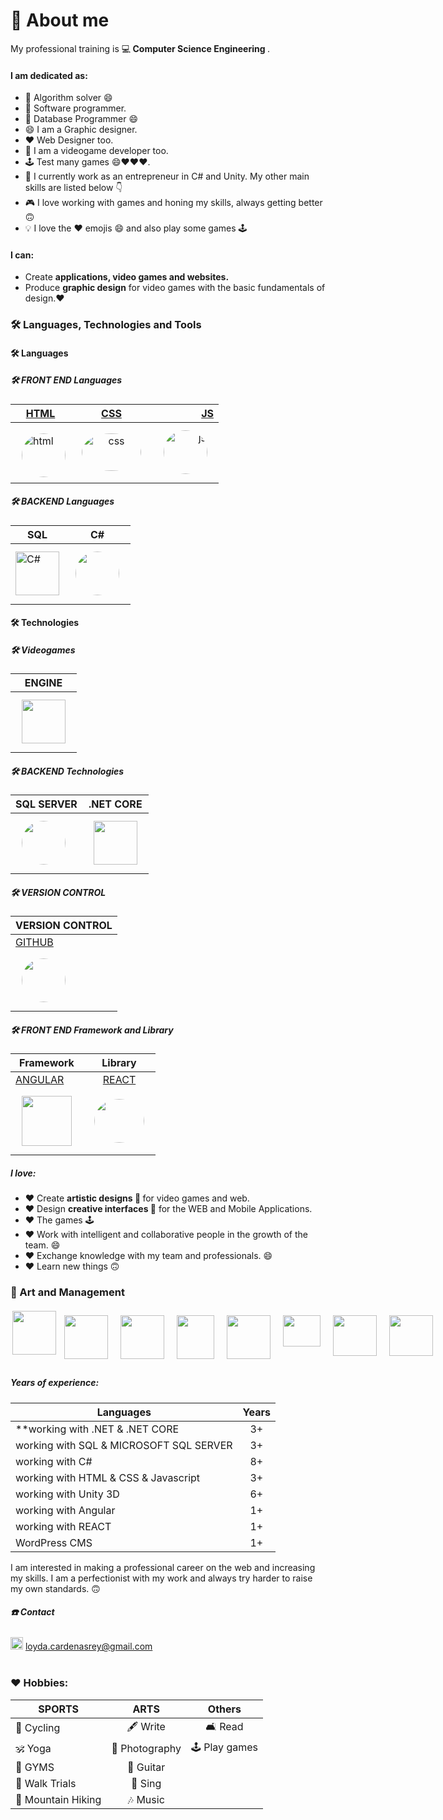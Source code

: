 # 💬 About me
 My professional training is 💻<strong> Computer Science Engineering </strong>.

#### I am dedicated as:

- 🤔 Algorithm solver 😄
- 🤔 Software programmer.
- 🤔 Database Programmer 😄
- 😄 I am a Graphic designer.
- ❤️ Web Designer too.
- 🦸 I am a videogame developer too.
- 🕹️ Test many games 😄❤️❤️❤️.
- 🔨 I currently work as an entrepreneur in C# and Unity. My other main skills are listed below 👇
- 🎮 I love working with games and honing my skills, always getting better 🙃
- 💡 I love the ❤️ emojis 😄 and also play some games 🕹️

#### I can:
- Create <strong>applications, video games and websites.</strong>
- Produce <strong> graphic design</strong> for video games with the basic fundamentals of design.❤️ 

### 🛠️ Languages, Technologies and Tools

#### 🛠️ Languages

 ##### 🛠️ FRONT END Languages
 |[HTML](https://www.w3schools.com/html/)| [CSS](https://www.w3schools.com/css/default.asp)| [JS](https://www.w3schools.com/js/default.asp)|
 | ------------- |:-------------:|-------------:| 
|<img alt="html" style="width:70px !important; height:70px !important;border-radius:50% ;margin-top:10px !important; margin-left:10px !important;" src="https://play-lh.googleusercontent.com/vzHVyL8G7birnPZ0zuCQQ2uDxuLIXzYOUGjFDFzIqfx-ww1fq8IysoEiWzhWI3Dw08g=w480-h960-rw">|<img alt="css" style="width:95px !important; height:60px !important;border-radius:50% ;margin-top:10px !important; margin:10px !important;" src="https://desarrolloweb.com/storage/tag_images/actual/sT1RLpDHzInATuKnDUkwXhKoaIOrtS97gBtgiQ6M.png">|<img alt="js" style="width:70px !important; height:70px !important;border-radius:50% ;margin-top:10px !important; margin:10px !important;" src="https://conectasoftware.com/wp-content/uploads/2020/03/JS.jpg">|
 
##### 🛠️ BACKEND Languages
  | SQL | C# |
| ------------- |:-------------:| 
 |<img alt= "C#" style="width:70px !important; height:70px !important" src="https://seeklogo.com/images/C/c-sharp-c-logo-02F17714BA-seeklogo.com.png"> |<img style="width:70px !important; height:70px !important;border-radius:50% ;margin-top:10px !important; margin:10px !important;" src="https://icon2.cleanpng.com/20180403/rhq/kisspng-microsoft-azure-sql-database-microsoft-sql-server-database-5ac3dfa0acf224.4627899815227862087084.jpg">|
 
#### 🛠️ Technologies
 ##### 🛠️ Videogames
  | ENGINE| 
| ------------- |
|<img style="width:70px !important; height:70px !important ; margin:10px !important;" src="https://cdn4.iconfinder.com/data/icons/various-icons-2/476/Unity.png"> |
  
  ##### 🛠️ BACKEND Technologies
  | SQL SERVER| .NET CORE |
| ------------- |:-------------:| 
| <img style="width:70px !important; height:70px !important;border-radius:50% ;margin-top:10px !important; margin:10px !important;" src="https://icon2.cleanpng.com/20180320/aae/kisspng-microsoft-sql-server-database-administrator-comput-free-high-quality-sql-server-icon-5ab0c7c98f8903.6322699015215349215879.jpg">|<img style="width:70px !important; height:70px !important; margin:10px !important;" src="https://upload.wikimedia.org/wikipedia/commons/thumb/e/ee/.NET_Core_Logo.svg/768px-.NET_Core_Logo.svg.png?20210328084203"> |
 
  ##### 🛠️ VERSION CONTROL
| VERSION CONTROL|
| ------------- |
|[GITHUB](https://github.com/valquiriacr21)|
|<img style="width:70px !important; height:70px !important;border-radius:50% ;margin-top:10px !important; margin:10px !important;" src="https://camo.githubusercontent.com/f7136719569d71c8d08ea9c03a5dcc8fc8cc8136c9b38df1ad24bbd75cfb303b/68747470733a2f2f696d672e69636f6e73382e636f6d2f636f6c6f722f3234302f3030303030302f6769746875622d2d76312e706e67">| 
 

 
 ##### 🛠️ FRONT END Framework and Library
| Framework | Library |
| ------------- |:-------------:| 
|[ANGULAR](https://angular.io/)| [REACT](https://reactjs.org/>) |
| <img style="width:80px !important; height:80px !important ; margin:10px !important;" src="https://upload.wikimedia.org/wikipedia/commons/thumb/c/cf/Angular_full_color_logo.svg/375px-Angular_full_color_logo.svg.png"> | <img style="width:80px !important; height:70px !important;border-radius:50% ;margin-top:10px !important; margin:10px !important;" src="https://upload.wikimedia.org/wikipedia/commons/thumb/a/a7/React-icon.svg/2300px-React-icon.svg.png">|
 

 
 <!--https://i.blogs.es/544e7d/650_1000_javascript_logo/1366_2000.webp
https://play-lh.googleusercontent.com/vzHVyL8G7birnPZ0zuCQQ2uDxuLIXzYOUGjFDFzIqfx-ww1fq8IysoEiWzhWI3Dw08g=w480-h960-rw
https://desarrolloweb.com/storage/tag_images/actual/sT1RLpDHzInATuKnDUkwXhKoaIOrtS97gBtgiQ6M.png
https://camo.githubusercontent.com/f7136719569d71c8d08ea9c03a5dcc8fc8cc8136c9b38df1ad24bbd75cfb303b/68747470733a2f2f696d672e69636f6e73382e636f6d2f636f6c6f722f3234302f3030303030302f6769746875622d2d76312e706e67
-->
</div>

##### I love:
- ♥  Create <strong>artistic designs 💪 </strong> for video games and web.
- ♥  Design <strong>creative interfaces 🎨</strong> for the WEB and Mobile Applications. 
- ♥  The games 🕹️
- ♥  Work with intelligent and collaborative people in the growth of the team. 😄
- ♥  Exchange knowledge with my team and professionals. 😄 
- ♥  Learn new things 🙃
  
  
###   🎨 Art and Management
<div style="display:flex !important; flex:1; !important">
 <img style="width:70px !important; height:70px !important; margin:3px !important;" src="https://user-images.githubusercontent.com/69176721/188746453-1785a745-2f22-4ec3-b250-a30126c29d2d.png"> 
  
  <img style="width:70px !important; height:70px !important; margin:10px !important;" src="https://upload.wikimedia.org/wikipedia/commons/thumb/f/fb/Adobe_Illustrator_CC_icon.svg/182px-Adobe_Illustrator_CC_icon.svg.png"> 
 <img style="width:70px !important; height:70px !important; margin:10px !important;" src="https://cdna.artstation.com/p/softwares/icons/000/000/064/default/Indesign.png?1608144124"> 
 <img style="width:60px !important; height:70px !important; margin:10px !important;" src="https://upload.wikimedia.org/wikipedia/commons/thumb/3/33/Figma-logo.svg/600px-Figma-logo.svg.png">
  <img style="width:70px !important; height:70px !important; margin:10px !important;" src="https://is4-ssl.mzstatic.com/image/thumb/Purple122/v4/4b/88/56/4b885638-60b3-4cfd-7420-ea42bf0f466c/icon.png/434x0w.webp"> 
  <img style="width:60px !important; height:50px !important; margin:10px !important;" src="https://upload.wikimedia.org/wikipedia/commons/thumb/0/0c/Blender_logo_no_text.svg/768px-Blender_logo_no_text.svg.png?20210507122249"> 
   <img style="width:70px !important; height:65px !important; margin:10px !important;" src="https://cdnb.artstation.com/p/softwares/icons/000/000/067/default/Quixel_Suite.png?1424863372"> 
 <img style="width:70px !important; height:65px !important; margin:10px !important;" src="https://cdna.artstation.com/p/softwares/icons/000/000/012/default/CorelDRAW_Graphics_Suite.png?1424684345"> 
 
  <!--https://brandeps.com/logo-download/M/Microsoft-sql-server-logo-vector-01.svg
https://cdnb.artstation.com/p/softwares/icons/000/000/067/default/Quixel_Suite.png?1424863372

https://cdna.artstation.com/p/softwares/icons/000/000/012/default/CorelDRAW_Graphics_Suite.png?1424684345
-->
</div>

#####  Years of experience:
| Languages | Years |
| ------------- |:-------------:| 
|**working with .NET & .NET CORE |3+|
|working with SQL & MICROSOFT SQL SERVER|3+|
|working with C#|8+|
|working with HTML & CSS & Javascript|3+|
|working with Unity 3D|6+|
|working with Angular|1+|
|working with REACT|1+|
|WordPress CMS|1+|
 
<p>I am interested in making a professional career on the web and increasing my skills. I am a perfectionist with my work and always try harder to raise my own standards. 🙃</p>

#####  ☎️ Contact 
 <p>
 <img alt="Email: " src="https://img.icons8.com/ios-filled/512/filled-message.png" style="width:20px !important; height:20px !important;margin-top:3px;align: center;"/>
 <a href="mailto:loyda.cardenasrey@gmail.com">loyda.cardenasrey@gmail.com</a><br></br></p>
 <p>
 <!--<img alt="Phone: " src="https://img.icons8.com/material-rounded/512/phone.png" style="width:20px !important; height:20px !important;margin-top:3px;align: center;"/>
 <a href="tel:+19496857507">+1 (949) 685-7507</a></p>-->

###  ♥ Hobbies:
| SPORTS | ARTS | Others
| ------------- |:-------------:| :-------------:| 
|🚴  Cycling|🖋   Write| 🛋   Read|
|🕉   Yoga |📸  Photography |🕹️  Play games|
|🚴   GYMS|🎸  Guitar||
| 🚴    Walk Trials | 🎤  Sing||
| 🚴   Mountain Hiking |🎶  Music||


<!--
**valquiriacr21/valquiriacr21** is a ✨ _special_ ✨ repository because its `README.md` (this file) appears on your GitHub profile.

Here are some ideas to get you started:

- 🔭 I’m currently working on ...
- 🌱 I’m currently learning ...
- 👯 I’m looking to collaborate on ...
- 🤔 I’m looking for help with ...
- 💬 Ask me about ...
- 📫 How to reach me: ...
- 😄 Pronouns: ...
- ⚡ Fun fact: ...
-->
